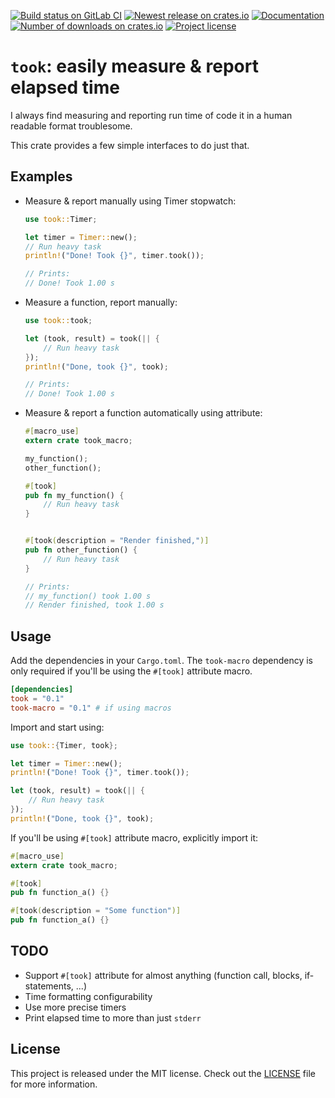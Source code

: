 [![Build status on GitLab CI][gitlab-ci-master-badge]][gitlab-ci-link]
[![Newest release on crates.io][crate-version-badge]][crate-link]
[![Documentation][docs-badge]][docs]
[![Number of downloads on crates.io][crate-download-badge]][crate-link]
[![Project license][crate-license-badge]](LICENSE)

[crate-download-badge]: https://img.shields.io/crates/d/took.svg
[crate-license-badge]: https://img.shields.io/crates/l/took.svg
[crate-link]: https://crates.io/crates/took
[crate-version-badge]: https://img.shields.io/crates/v/took.svg
[docs-badge]: https://docs.rs/took/badge.svg
[docs]: https://docs.rs/took
[gitlab-ci-link]: https://gitlab.com/timvisee/took-rs/pipelines
[gitlab-ci-master-badge]: https://gitlab.com/timvisee/took-rs/badges/master/pipeline.svg

# `took`: easily measure & report elapsed time
I always find measuring and reporting run time of code it in a human readable
format troublesome.

This crate provides a few simple interfaces to do just that.

## Examples
- Measure & report manually using Timer stopwatch:

  ```rust
  use took::Timer;

  let timer = Timer::new();
  // Run heavy task
  println!("Done! Took {}", timer.took());

  // Prints:
  // Done! Took 1.00 s
  ```

- Measure a function, report manually:

  ```rust
  use took::took;

  let (took, result) = took(|| {
      // Run heavy task
  });
  println!("Done, took {}", took);

  // Prints:
  // Done! Took 1.00 s
  ```

- Measure & report a function automatically using attribute:

  ```rust
  #[macro_use]
  extern crate took_macro;

  my_function();
  other_function();

  #[took]
  pub fn my_function() {
      // Run heavy task
  }


  #[took(description = "Render finished,")]
  pub fn other_function() {
      // Run heavy task
  }

  // Prints:
  // my_function() took 1.00 s
  // Render finished, took 1.00 s
  ```

## Usage
Add the dependencies in your `Cargo.toml`. The `took-macro` dependency is only
required if you'll be using the `#[took]` attribute macro.

```Cargo.toml
[dependencies]
took = "0.1"
took-macro = "0.1" # if using macros
```

Import and start using:

```rust
use took::{Timer, took};

let timer = Timer::new();
println!("Done! Took {}", timer.took());

let (took, result) = took(|| {
    // Run heavy task
});
println!("Done, took {}", took);
```

If you'll be using `#[took]` attribute macro, explicitly import it:

```rust
#[macro_use]
extern crate took_macro;

#[took]
pub fn function_a() {}

#[took(description = "Some function")]
pub fn function_a() {}
```

## TODO
- Support `#[took]` attribute for almost anything
  (function call, blocks, if-statements, ...)
- Time formatting configurability
- Use more precise timers
- Print elapsed time to more than just `stderr`

## License
This project is released under the MIT license.
Check out the [LICENSE](LICENSE) file for more information.

